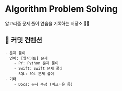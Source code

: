 # Algorithm Problem Solving

알고리즘 문제 풀이 연습을 기록하는 저장소 👨‍💻

## 📝 커밋 컨벤션
    · 문제 풀이
      언어: [웹사이트] 문제 
        - PY: Python 문제 풀이
        - Swift: Swift 문제 풀이
        - SQL: SQL 문제 풀이
    · 기타
        - Docs: 문서 수정 (마크다운 등)
